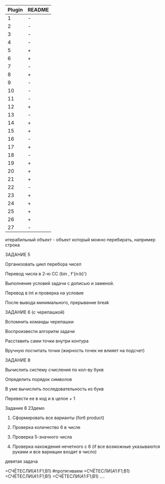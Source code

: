 | Plugin | README |
| ------ | ------ |
 | 1| - |
 | 2| - |
 | 3| - |
 | 4| - |
 | 5| + |
 | 6| + |
 | 7| - |
 | 8| + |
 | 9| - |
 | 10| - |
 | 11| - |
 | 12| + |
 | 13| - |
 | 14| + |
 | 15| + |
 | 16| - |
 | 17| + |
 | 18| - |
 | 19| + |
 | 20| + |
 | 21| + |
 | 22| - |
 | 23| + |
 | 24| + |
 | 25| + |
 | 26| + |
 | 27| - |
 
 
итерабильный объект - объект который можно перебирать, например строка

ЗАДАНИЕ 5

Организовать цикл перебора чисел

Перевод числа в 2-ю СС (bin , f'{n:b}')

Выполнение условий задачи с дописью и заменой.

Перевод в int и проверка на условие

После вывода минимального, прерывание break

ЗАДАНИЕ 6 (с черепашкой)

Вспомнить команды черепашки

Воспроизвести алгоритм задачи

Расставить сами точки внутри контура

Вручную посчитать точки (жирность точек не влияет на подсчет)

ЗАДАНИЕ 8

Вычислить систему счисления по кол-ву букв

Определить порядок символов

В уме вычислить последовательность из букв

Перевести ее в код и в целое + 1

Задание 8 23демо
1. Сформировать все варианты (forб product)

2. Проверка количество 6 в числе

3. Проверка 5-значного числа

4. Проверка нахождения нечетного с 6 (if все возможные указываются руками и все вариации входят в число)

девятая задача

=СЧЁТЕСЛИ($A1:$F1;B1) #протягиваем
=СЧЁТЕСЛИ($A1:$F1;B1)
=СЧЁТЕСЛИ($A1:$F1;B1)
=СЧЁТЕСЛИ($A1:$F1;B1)
....

